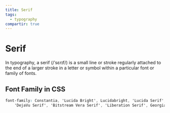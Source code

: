 ```yaml
---
title: Serif
tags:
  - typography
compartir: true
---
```


# Serif

In typography, a serif (/ˈsɛrɪf/) is a small line or stroke regularly attached to the end of a larger stroke in a letter or symbol within a particular font or family of fonts.

## Font Family in CSS

```css
font-family: Constantia, 'Lucida Bright', Lucidabright, 'Lucida Serif', Lucida,
	'DejaVu Serif', 'Bitstream Vera Serif', 'Liberation Serif', Georgia, serif;
```
